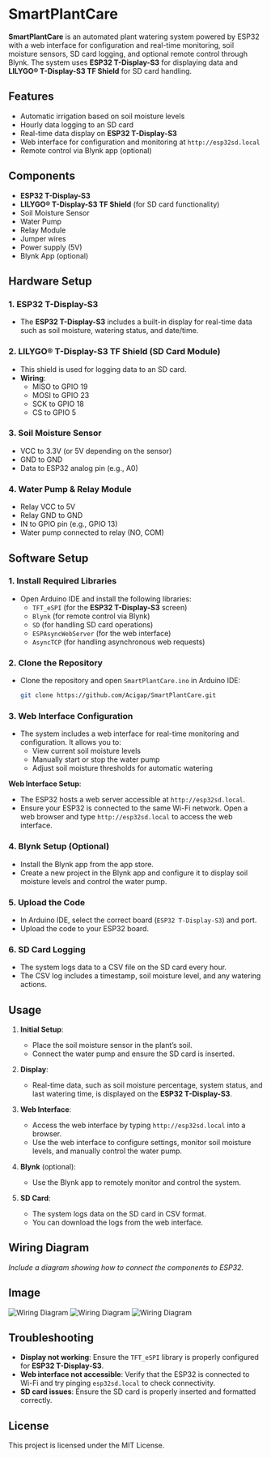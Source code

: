 
# SmartPlantCare

**SmartPlantCare** is an automated plant watering system powered by ESP32 with a web interface for configuration and real-time monitoring, soil moisture sensors, SD card logging, and optional remote control through Blynk. The system uses **ESP32 T-Display-S3** for displaying data and **LILYGO® T-Display-S3 TF Shield** for SD card handling.

## Features
- Automatic irrigation based on soil moisture levels
- Hourly data logging to an SD card
- Real-time data display on **ESP32 T-Display-S3**
- Web interface for configuration and monitoring at `http://esp32sd.local`
- Remote control via Blynk app (optional)

## Components
- **ESP32 T-Display-S3**
- **LILYGO® T-Display-S3 TF Shield** (for SD card functionality)
- Soil Moisture Sensor
- Water Pump
- Relay Module
- Jumper wires
- Power supply (5V)
- Blynk App (optional)

## Hardware Setup

### 1. ESP32 T-Display-S3
- The **ESP32 T-Display-S3** includes a built-in display for real-time data such as soil moisture, watering status, and date/time.

### 2. LILYGO® T-Display-S3 TF Shield (SD Card Module)
- This shield is used for logging data to an SD card.
- **Wiring**:
  - MISO to GPIO 19
  - MOSI to GPIO 23
  - SCK to GPIO 18
  - CS to GPIO 5

### 3. Soil Moisture Sensor
- VCC to 3.3V (or 5V depending on the sensor)
- GND to GND
- Data to ESP32 analog pin (e.g., A0)

### 4. Water Pump & Relay Module
- Relay VCC to 5V
- Relay GND to GND
- IN to GPIO pin (e.g., GPIO 13)
- Water pump connected to relay (NO, COM)

## Software Setup

### 1. Install Required Libraries
- Open Arduino IDE and install the following libraries:
  - `TFT_eSPI` (for the **ESP32 T-Display-S3** screen)
  - `Blynk` (for remote control via Blynk)
  - `SD` (for handling SD card operations)
  - `ESPAsyncWebServer` (for the web interface)
  - `AsyncTCP` (for handling asynchronous web requests)

### 2. Clone the Repository
- Clone the repository and open `SmartPlantCare.ino` in Arduino IDE:
  ```bash
  git clone https://github.com/Acigap/SmartPlantCare.git
  ```

### 3. Web Interface Configuration
- The system includes a web interface for real-time monitoring and configuration. It allows you to:
  - View current soil moisture levels
  - Manually start or stop the water pump
  - Adjust soil moisture thresholds for automatic watering

**Web Interface Setup**:
- The ESP32 hosts a web server accessible at `http://esp32sd.local`.
- Ensure your ESP32 is connected to the same Wi-Fi network. Open a web browser and type `http://esp32sd.local` to access the web interface.

### 4. Blynk Setup (Optional)
- Install the Blynk app from the app store.
- Create a new project in the Blynk app and configure it to display soil moisture levels and control the water pump.

### 5. Upload the Code
- In Arduino IDE, select the correct board (`ESP32 T-Display-S3`) and port.
- Upload the code to your ESP32 board.

### 6. SD Card Logging
- The system logs data to a CSV file on the SD card every hour.
- The CSV log includes a timestamp, soil moisture level, and any watering actions.

## Usage

1. **Initial Setup**:
   - Place the soil moisture sensor in the plant’s soil.
   - Connect the water pump and ensure the SD card is inserted.

2. **Display**:
   - Real-time data, such as soil moisture percentage, system status, and last watering time, is displayed on the **ESP32 T-Display-S3**.

3. **Web Interface**:
   - Access the web interface by typing `http://esp32sd.local` into a browser.
   - Use the web interface to configure settings, monitor soil moisture levels, and manually control the water pump.

4. **Blynk** (optional):
   - Use the Blynk app to remotely monitor and control the system.

5. **SD Card**:
   - The system logs data on the SD card in CSV format.
   - You can download the logs from the web interface.

## Wiring Diagram

*Include a diagram showing how to connect the components to ESP32.*

## Image 
![Wiring Diagram](image/IMG_2482.jpeg)
![Wiring Diagram](image/IMG_2568.jpeg)
![Wiring Diagram](image/IMG_2716.png)

## Troubleshooting

- **Display not working**: Ensure the `TFT_eSPI` library is properly configured for **ESP32 T-Display-S3**.
- **Web interface not accessible**: Verify that the ESP32 is connected to Wi-Fi and try pinging `esp32sd.local` to check connectivity.
- **SD card issues**: Ensure the SD card is properly inserted and formatted correctly.

## License
This project is licensed under the MIT License.
